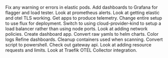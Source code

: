 Fix any warning or errors in elastic pods.
Add dashboards to Grafana for flagger and load tester.
Look at prometheus alerts.
Look at getting elastic and otel TLS working.
Get apps to produce telemetry.
Change entire setup to use flux for deployment.
Switch to using cloud-provider-kind to setup a load balancer rather than using node ports.
Look at adding network policies.
Create dashboard app.
Convert raw yamls to helm charts.
Color logs
Refine dashboards.
Cleanup containers used when scanning.
Convert script to powershell.
Check out gateway api.
Look at adding resource requests and limits.
Look at Traefik OTEL Collector integration.
